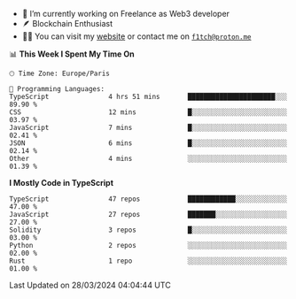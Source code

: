 - 🔭 I’m currently working on Freelance as Web3 developer
- 🪶 Blockchain Enthusiast
- 👨‍💻 You can visit my [website](https://f1tch.xyz) or contact me on [`f1tch@proton.me`](mailto:f1tch@proton.me)

<!--START_SECTION:waka-->
📊 **This Week I Spent My Time On** 

```text
🕑︎ Time Zone: Europe/Paris

💬 Programming Languages: 
TypeScript               4 hrs 51 mins       ██████████████████████░░░   89.90 % 
CSS                      12 mins             █░░░░░░░░░░░░░░░░░░░░░░░░   03.97 % 
JavaScript               7 mins              █░░░░░░░░░░░░░░░░░░░░░░░░   02.41 % 
JSON                     6 mins              █░░░░░░░░░░░░░░░░░░░░░░░░   02.14 % 
Other                    4 mins              ░░░░░░░░░░░░░░░░░░░░░░░░░   01.39 % 
```

**I Mostly Code in TypeScript** 

```text
TypeScript               47 repos            ████████████░░░░░░░░░░░░░   47.00 % 
JavaScript               27 repos            ███████░░░░░░░░░░░░░░░░░░   27.00 % 
Solidity                 3 repos             █░░░░░░░░░░░░░░░░░░░░░░░░   03.00 % 
Python                   2 repos             ░░░░░░░░░░░░░░░░░░░░░░░░░   02.00 % 
Rust                     1 repo              ░░░░░░░░░░░░░░░░░░░░░░░░░   01.00 % 
```




 Last Updated on 28/03/2024 04:04:44 UTC
<!--END_SECTION:waka-->
